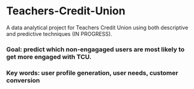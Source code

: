 # Teachers-Credit-Union
A data analytical project for Teachers Credit Union using both descriptive and predictive techniques (IN PROGRESS).

### Goal: predict which non-engagaged users are most likely to get more engaged with TCU. 
### Key words: user profile generation, user needs, customer conversion
